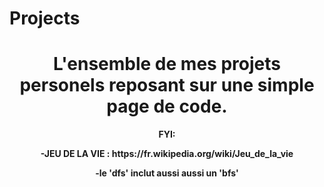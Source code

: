 # Projects
<h1 align="center"> L'ensemble de mes projets personels reposant sur une simple page de code. </h1>
<p align="center"><b>FYI:<b></p>
  <p align="center">-JEU DE LA VIE : https://fr.wikipedia.org/wiki/Jeu_de_la_vie</p> 
  <p align="center">-le 'dfs' inclut aussi aussi un 'bfs'</p> 
  
